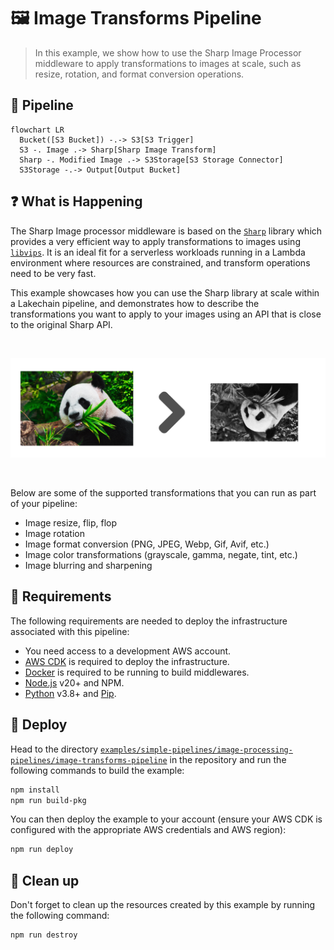 # 🖼️ Image Transforms Pipeline

> In this example, we show how to use the Sharp Image Processor middleware to apply transformations to images at scale, such as resize, rotation, and format conversion operations.

## :dna: Pipeline

```mermaid
flowchart LR
  Bucket([S3 Bucket]) -.-> S3[S3 Trigger]
  S3 -. Image .-> Sharp[Sharp Image Transform]
  Sharp -. Modified Image .-> S3Storage[S3 Storage Connector]
  S3Storage -.-> Output[Output Bucket]
```

## ❓ What is Happening

The Sharp Image processor middleware is based on the [`Sharp`](https://sharp.pixelplumbing.com/) library which provides a very efficient way to apply transformations to images using [`libvips`](https://www.libvips.org/). It is an ideal fit for a serverless workloads running in a Lambda environment where resources are constrained, and transform operations need to be very fast.

This example showcases how you can use the Sharp library at scale within a Lakechain pipeline, and demonstrates how to describe the transformations you want to apply to your images using an API that is close to the original Sharp API.

<br />
<p align="center">
  <img width="900" src="assets/result.png">
</p>
<br />

Below are some of the supported transformations that you can run as part of your pipeline:

- Image resize, flip, flop
- Image rotation
- Image format conversion (PNG, JPEG, Webp, Gif, Avif, etc.)
- Image color transformations (grayscale, gamma, negate, tint, etc.)
- Image blurring and sharpening

## 📝 Requirements

The following requirements are needed to deploy the infrastructure associated with this pipeline:

- You need access to a development AWS account.
- [AWS CDK](https://docs.aws.amazon.com/cdk/latest/guide/getting_started.html#getting_started_install) is required to deploy the infrastructure.
- [Docker](https://docs.docker.com/get-docker/) is required to be running to build middlewares.
- [Node.js](https://nodejs.org/en/download/) v20+ and NPM.
- [Python](https://www.python.org/downloads/) v3.8+ and [Pip](https://pip.pypa.io/en/stable/installation/).

## 🚀 Deploy

Head to the directory [`examples/simple-pipelines/image-processing-pipelines/image-transforms-pipeline`](/examples/simple-pipelines/image-processing-pipelines/image-transforms-pipeline) in the repository and run the following commands to build the example:

```bash
npm install
npm run build-pkg
```

You can then deploy the example to your account (ensure your AWS CDK is configured with the appropriate AWS credentials and AWS region):

```bash
npm run deploy
```

## 🧹 Clean up

Don't forget to clean up the resources created by this example by running the following command:

```bash
npm run destroy
```

